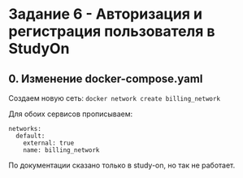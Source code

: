 # Задание 6 - Авторизация и регистрация пользователя в StudyOn

## 0. Изменение docker-compose.yaml

Создаем новую сеть: `docker network create billing_network`

Для обоих сервисов прописываем:
```
networks:
  default:
    external: true
    name: billing_network
```
По документации сказано только в study-on, но так не работает. 
